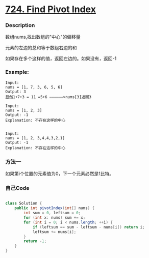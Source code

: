 # [724. Find Pivot Index](https://leetcode.com/problems/find-pivot-index/description/)


### Description

数组nums,找出数组的"中心"的偏移量

元素的左边的总和等于数组右边的和

如果存在多个这样的值，返回左边的。如果没有，返回-1

### Example:
 
    Input: 
    nums = [1, 7, 3, 6, 5, 6]
    Output: 3
    显然1+7+3 = 11 =5+6 ——————>nums[3]返回3

    Input: 
    nums = [1, 2, 3]
    Output: -1
    Explanation: 不存在这样的中心


    Input: 
    nums = [1, 2, 3,4,4,3,2,1]
    Output: -1
    Explanation: 不存在这样的中心


### 方法一

如果第i个位置的元素值为0，下一个元素必然是1比特。

### 自己Code

```java

class Solution {
    public int pivotIndex(int[] nums) {
        int sum = 0, leftsum = 0;
        for (int x: nums) sum += x;
        for (int i = 0; i < nums.length; ++i) {
            if (leftsum == sum - leftsum - nums[i]) return i;
            leftsum += nums[i];
        }
        return -1;
    }
}

```


